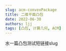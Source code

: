 ```yaml
---
slug: acm-convexPackage
title: 二维平面凸包
date: 2022-06-30
authors: ljj
tags: [凸包, 计算几何, ACM]
---
```

<!-- truncate -->


水一篇凸包测试短链接slug

